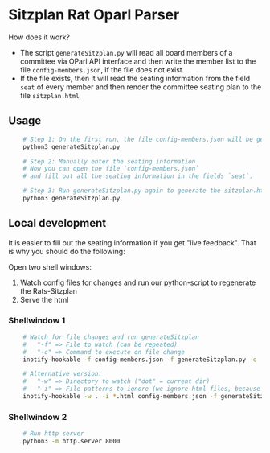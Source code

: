 # Sitzplan Rat Oparl Parser

How does it work?

* The script `generateSitzplan.py` will read all board members of a committee via OParl API interface and then write the member list to the file `config-members.json`, if the file does not exist.
* If the file exists, then it will read the seating information from the field `seat` of every member and then render the committee seating plan to the file `sitzplan.html`

## Usage

```bash
    # Step 1: On the first run, the file config-members.json will be generated:
    python3 generateSitzplan.py

    # Step 2: Manually enter the seating information
    # Now you can open the file `config-members.json`
    # and fill out all the seating information in the fields `seat`.

    # Step 3: Run generateSitzplan.py again to generate the sitzplan.html
    python3 generateSitzplan.py

```

## Local development

It is easier to fill out the seating information if you get "live feedback". That is why you should do the following:

Open two shell windows:
1. Watch config files for changes and run our python-script to regenerate the Rats-Sitzplan
2. Serve the html

### Shellwindow 1
```bash
    # Watch for file changes and run generateSitzplan
    #   "-f" => File to watch (can be repeated)
    #   "-c" => Command to execute on file change
    inotify-hookable -f config-members.json -f generateSitzplan.py -c 'python3 generateSitzplan.py'

    # Alternative version:
    #   "-w" => Directory to watch ("dot" = current dir)
    #   "-i" => File patterns to ignore (we ignore html files, because they will be generated, which triggers a recursive call)
    inotify-hookable -w . -i *.html config-members.json -f generateSitzplan.py -c 'python3 generateSitzplan.py'
```
### Shellwindow 2
```bash
    # Run http server
    python3 -m http.server 8000
```